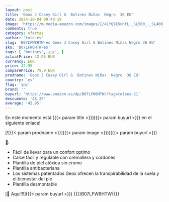 ```yaml
---
layout: post
title: 'Geox J Casey Girl G  Botines Niñas  Negro  36 EU'
date: 2024-10-04 09:49:19
image: 'https://m.media-amazon.com/images/I/41YQ9k5uhfL._SL500_._SL400_.jpg'
comments: true
category: ofertas
author: 'tole.es'
slug: 'B07LFW8HTW-es Geox J Casey Girl G Botines Niñas Negro 36 EU'
sku: 'B07LFW8HTW-es'
tags: [ 'botines','🇪🇸', ]
actualPrice: 42.95 EUR
currency: EUR
price: 42.95
comparePrice: 79.9 EUR
prodname: 'Geox J Casey Girl G  Botines Niñas  Negro  36 EU'
country: 'es'
flag: '🇪🇸'
brand: ''
buyurl: 'https://www.amazon.es/dp/B07LFW8HTW/?tag=tolees-21'
descuento: '46.25'
average: '42.95'
---
```


En este momento está [{{< param title >}}]({{< param buyurl >}}) en el siguiente enlace!

[![{{< param prodname >}}]({{< param image >}})]({{< param buyurl >}})

🔎:

- Fácil de llevar para un confort optimo
- Calce fácil y regulable con cremallera y cordones
- Plantilla de piel atóxica sin cromo
- Plantilla antibacteriana
- Los sistemas patentados Geox ofrecen la transpirabilidad de la suela y el bienestar del pie
- Plantilla desmontable

[🛒 Aquí!!!]({{< param buyurl >}})
{{<world>}}B07LFW8HTW{{</world>}}
